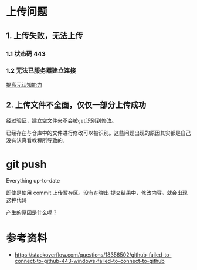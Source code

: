 # 上传问题

## 1. 上传失败，无法上传

### 1.1 状态码 443

### 1.2 无法已服务器建立连接









[提高元认知能力](https://stackoverflow.com/questions/18356502/github-failed-to-connect-to-github-443-windows-failed-to-connect-to-github)



## 2. 上传文件不全面，仅仅一部分上传成功

经过验证，建立空文件夹不会被`git`识别到修改。

已经存在与仓库中的文件进行修改可以被识别。这些问题出现的原因其实都是自己没有认真看教程所导致的。



# git push

Everything up-to-date

即使是使用 commit 上传暂存区。没有在弹出 提交结果中，修改内容。就会出现这种代码

产生的原因是什么呢？



# 参考资料

* https://stackoverflow.com/questions/18356502/github-failed-to-connect-to-github-443-windows-failed-to-connect-to-github

